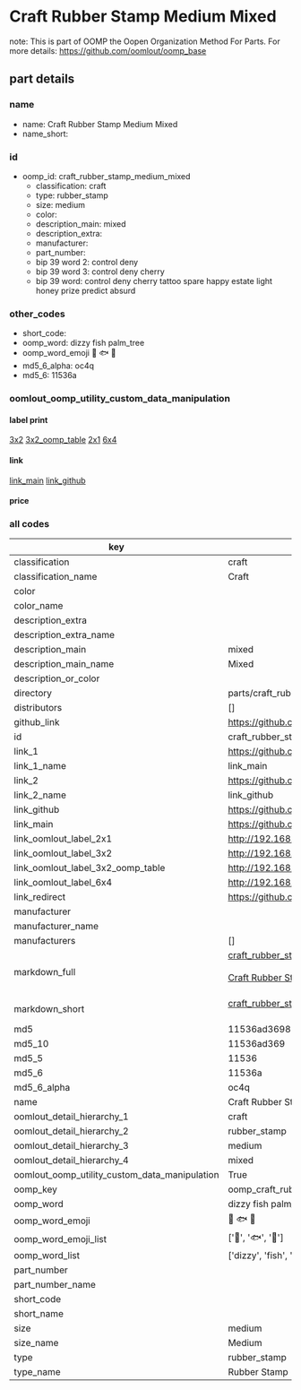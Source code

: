 # Craft Rubber Stamp Medium Mixed  

note: This is part of OOMP the Oopen Organization Method For Parts. For more details: https://github.com/oomlout/oomp_base

##  part details
  







### name
* name: Craft Rubber Stamp Medium Mixed
* name_short: 
### id
* oomp_id: craft_rubber_stamp_medium_mixed
  * classification: craft
  * type: rubber_stamp
  * size: medium
  * color: 
  * description_main: mixed
  * description_extra: 
  * manufacturer: 
  * part_number: 
  * bip 39 word 2: control deny
  * bip 39 word 3: control deny cherry
  * bip 39 word: control deny cherry tattoo spare happy estate light honey prize predict absurd

### other_codes
* short_code: 
* oomp_word: dizzy fish palm_tree
* oomp_word_emoji :dizzy: :fish: :palm_tree:
* md5_6_alpha: oc4q
* md5_6: 11536a






### oomlout_oomp_utility_custom_data_manipulation
#### label print
[3x2](http://192.168.1.245:1112/?label=oomp%20oc4q)
[3x2_oomp_table](http://192.168.1.108:1112/?label=oomp%20oc4q)
[2x1](http://192.168.1.242:1112/?label=oomp%20oc4q)
[6x4](http://192.168.1.55:1112/?label=oomp%20oc4q)    

#### link

[link_main](https://github.com/oomlout/oomlout_oomp_version_1_messy/tree/main/parts/craft_rubber_stamp_medium_mixed) [link_github](https://github.com/oomlout/oomlout_oomp_version_1_messy/tree/main/parts/craft_rubber_stamp_medium_mixed)                             

#### price







### all codes 
| key | value |  
| --- | --- |  
| classification | craft |  
| classification_name | Craft |  
| color |  |  
| color_name |  |  
| description_extra |  |  
| description_extra_name |  |  
| description_main | mixed |  
| description_main_name | Mixed |  
| description_or_color |   |  
| directory | parts/craft_rubber_stamp_medium_mixed |  
| distributors | [] |  
| github_link | https://github.com/oomlout/oomlout_oomp_part_src/tree/main/parts/craft_rubber_stamp_medium_mixed |  
| id | craft_rubber_stamp_medium_mixed |  
| link_1 | https://github.com/oomlout/oomlout_oomp_version_1_messy/tree/main/parts/craft_rubber_stamp_medium_mixed |  
| link_1_name | link_main |  
| link_2 | https://github.com/oomlout/oomlout_oomp_version_1_messy/tree/main/parts/craft_rubber_stamp_medium_mixed |  
| link_2_name | link_github |  
| link_github | https://github.com/oomlout/oomlout_oomp_version_1_messy/tree/main/parts/craft_rubber_stamp_medium_mixed |  
| link_main | https://github.com/oomlout/oomlout_oomp_version_1_messy/tree/main/parts/craft_rubber_stamp_medium_mixed |  
| link_oomlout_label_2x1 | http://192.168.1.242:1112/?label=oomp%20oc4q |  
| link_oomlout_label_3x2 | http://192.168.1.245:1112/?label=oomp%20oc4q |  
| link_oomlout_label_3x2_oomp_table | http://192.168.1.108:1112/?label=oomp%20oc4q |  
| link_oomlout_label_6x4 | http://192.168.1.55:1112/?label=oomp%20oc4q |  
| link_redirect | https://github.com/oomlout/oomlout_oomp_version_1_messy/tree/main/parts/craft_rubber_stamp_medium_mixed |  
| manufacturer |  |  
| manufacturer_name |  |  
| manufacturers | [] |  
| markdown_full | [craft_rubber_stamp_medium_mixed](none)<br>[](none)<br>[Craft Rubber Stamp Medium Mixed](none)<br><br> |  
| markdown_short | [craft_rubber_stamp_medium_mixed](none)<br><br> |  
| md5 | 11536ad3698189ada3e83de44ecea97b |  
| md5_10 | 11536ad369 |  
| md5_5 | 11536 |  
| md5_6 | 11536a |  
| md5_6_alpha | oc4q |  
| name | Craft Rubber Stamp Medium Mixed |  
| oomlout_detail_hierarchy_1 | craft |  
| oomlout_detail_hierarchy_2 | rubber_stamp |  
| oomlout_detail_hierarchy_3 | medium |  
| oomlout_detail_hierarchy_4 | mixed |  
| oomlout_oomp_utility_custom_data_manipulation | True |  
| oomp_key | oomp_craft_rubber_stamp_medium_mixed |  
| oomp_word | dizzy fish palm_tree |  
| oomp_word_emoji | :dizzy: :fish: :palm_tree: |  
| oomp_word_emoji_list | [':dizzy:', ':fish:', ':palm_tree:'] |  
| oomp_word_list | ['dizzy', 'fish', 'palm_tree'] |  
| part_number |  |  
| part_number_name |  |  
| short_code |  |  
| short_name |  |  
| size | medium |  
| size_name | Medium |  
| type | rubber_stamp |  
| type_name | Rubber Stamp |  
